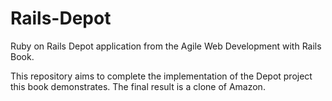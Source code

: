 # Rails-Depot
Ruby on Rails Depot application from the Agile Web Development with Rails Book.

This repository aims to complete the implementation of the Depot project this book demonstrates.
The final result is a clone of Amazon.
